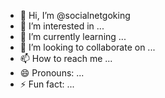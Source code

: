 - 👋 Hi, I’m @socialnetgoking
- 👀 I’m interested in ...
- 🌱 I’m currently learning ...
- 💞️ I’m looking to collaborate on ...
- 📫 How to reach me ...
- 😄 Pronouns: ...
- ⚡ Fun fact: ...

<!---
socialnetgoking/socialnetgoking is a ✨ special ✨ repository because its `README.md` (this file) appears on your GitHub profile.
You can click the Preview link to take a look at your changes.
--->
